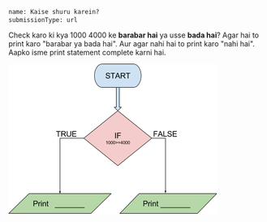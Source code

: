 ```ngMeta
name: Kaise shuru karein?
submissionType: url
```

Check karo ki kya 1000 4000 ke **barabar hai** ya usse **bada hai**? Agar hai to print karo "barabar ya bada hai". Aur agar nahi hai to print karo "nahi hai". Aapko isme print statement complete karni hai.

![flowchart image](assets/question_images/question2-image1.png)
